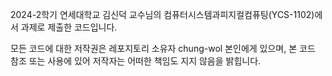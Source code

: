 2024-2학기 연세대학교 김신덕 교수님의 컴퓨터시스템과피지컬컴퓨팅(YCS-1102)에서 과제로 제출한 코드입니다.

모든 코드에 대한 저작권은 레포지토리 소유자 chung-wol 본인에게 있으며,
본 코드 참조 또는 사용에 있어 저작자는 어떠한 책임도 지지 않음을 밝힙니다.

